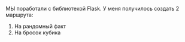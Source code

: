 МЫ поработали с библиотекой Flask. У меня получилось создать 2 маршрута:
1. На рандомный факт
2. На бросок кубика
